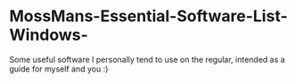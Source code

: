 # MossMans-Essential-Software-List-Windows-
Some useful software I personally tend to use on the regular, intended as a guide for myself and you :)
